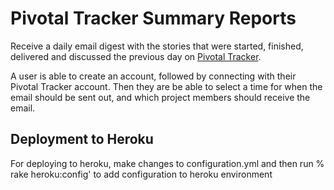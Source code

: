 # Pivotal Tracker Summary Reports
Receive a daily email digest with the stories that were started, finished, delivered and discussed the previous day on [Pivotal Tracker](http://www.pivotaltracker.com/).

A user is able to create an account, followed by connecting with their Pivotal Tracker account. Then they are be able to select a time for when the email should be sent out, and which project members should receive the email.

## Deployment to Heroku
For deploying to heroku, make changes to configuration.yml and then run 
    % rake heroku:config' 
to add configuration to heroku environment
